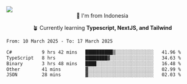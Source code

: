 
<img align = "center" src="https://readme-typing-svg.herokuapp.com?font=Fira+Code&size=25&pause=1000&color=00F713&center=true&vCenter=true&random=false&width=850&height=70&lines=Hi+There+%F0%9F%91%8B%2C+Im+Julian+Caesar;"/>
<br>

<div align = "center">
  📌 I'm from Indonesia
  
  🪴 Currently learning **Typescript, NextJS, and Tailwind**
</div>

<!--START_SECTION:waka-->

```txt
From: 10 March 2025 - To: 17 March 2025

C#           9 hrs 42 mins   ██████████▒░░░░░░░░░░░░░░   41.96 %
TypeScript   8 hrs           ████████▓░░░░░░░░░░░░░░░░   34.63 %
Binary       3 hrs 48 mins   ████░░░░░░░░░░░░░░░░░░░░░   16.48 %
Other        41 mins         ▓░░░░░░░░░░░░░░░░░░░░░░░░   02.99 %
JSON         28 mins         ▓░░░░░░░░░░░░░░░░░░░░░░░░   02.03 %
```

<!--END_SECTION:waka-->
